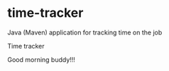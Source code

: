 # time-tracker
Java (Maven) application for tracking time on the job

Time tracker

Good morning buddy!!!
